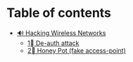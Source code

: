 # Table of contents

* [🔊 Hacking Wireless Networks](README.md)
  * [1⃣ De-auth attack](hacking-wireless-networks/de-auth-attack.md)
  * [2⃣ Honey Pot (fake access-point)](hacking-wireless-networks/honey-pot-fake-access-point.md)
